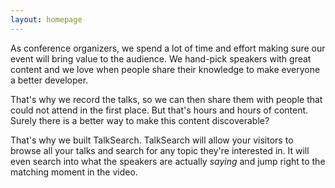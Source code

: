 ```yaml
---
layout: homepage
---
```


As conference organizers, we spend a lot of time and effort making sure our
event will bring value to the audience. We hand-pick speakers with great content
and we love when people share their knowledge to make everyone a better
developer.

That's why we record the talks, so we can then share them with people that could
not attend in the first place. But that's hours and hours of content. Surely
there is a better way to make this content discoverable?

That's why we built TalkSearch. TalkSearch will allow your visitors to browse
all your talks and search for any topic they're interested in. It will even
search into what the speakers are actually _saying_ and jump right to the
matching moment in the video.

